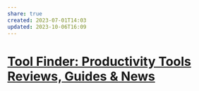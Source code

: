 ```yaml
---
share: true
created: 2023-07-01T14:03
updated: 2023-10-06T16:09
---
```


# [Tool Finder: Productivity Tools Reviews, Guides & News](https://toolfinder.co/)
